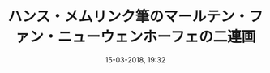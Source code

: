 ---
title: ハンス・メムリンク筆のマールテン・ファン・ニューウェンホーフェの二連画
titleone: '<ruby lang="ja">マールテン・ファン・ニューウェンホーフェの二連画<rt lang="nl">Diptiek van Maarten van Nieuwenhove</rt></ruby>'
menu: マールテン・ファン・ニューウェンホーフェ
created: 22-07-2017, 23:24
date: 15-03-2018, 19:32
modified: 24-03-2018, 01:26
itempage: Article
taxonomy:
    category: [docs, ja]
content:
    items:
       '@taxonomy':
         category: [martin, ja]
    order:
        by: default
        dir: asc
    limit: 1
    pagination: true
metadata:
   description: "ブルージュ（ブルッヘ）の聖ヨハネ施療院メムリンク美術館にある、ハンス・メムリンクが作ったマールテン・ファン・ニューウェンホーフェの二連画を写真や文書で紹介する"
   keywords: 'マールテン・ファン・ニューウェンホーフェの二連画, ブルージュ, ブルッヘ, 聖ヨハネ施療院, メムリンク美術館, メムリンク, Hans Memling, Memling, Hans Memlinc, Memlinc'
   image: martin0_700x489.jpg
   image_width: 700
   image_height: 489
   image_title: ハンス・メムリンク筆のマールテン・ファン・ニューウェンホーフェの二連画
   image_legend: "ハンス・メムリンク筆のマールテン・ファン・ニューウェンホーフェの二連画、正面からの各パネルの様子"
   'twitter:card' : summary
significantlinks: ["https://ja.wikipedia.org/wiki/ハンス・メムリンク"]
specialty: ["ベルギー", "ブルゴーニュ領ネーデルラント", "フランドル", "ウェスト=フランデレン州", "ブルージュ", "ブルッヘ", "初期フランドル派", "北方ルネサンス", "フランドル絵画", "聖ヨハネ施療院", "ハンス・メムリンク美術館", "ハンス・メムリンク", "マールテン・ファン・ニューウェンホーフェの二連画", "Ursulaschrijn", "Hans Memling", "Memling", "Hans Memlinc", "Memlinc", "Sint-Janshospitaal", "マールテン・ファン・ニューウェンホーフェの二連画", "Diptiek van Maarten van Nieuwenhove"]
shortcode-core:
   active: true
sitemap:
   changefreq: weekly
   priority: 0.9
---